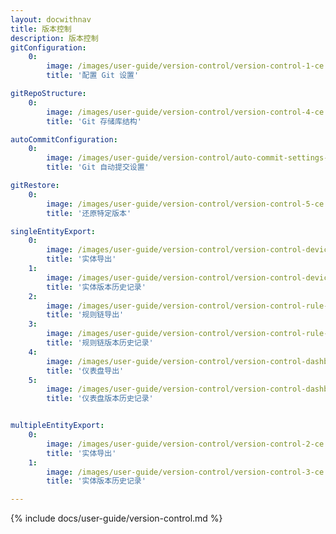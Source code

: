 ```yaml
---
layout: docwithnav
title: 版本控制
description: 版本控制
gitConfiguration:
    0:
        image: /images/user-guide/version-control/version-control-1-ce.png 
        title: '配置 Git 设置'

gitRepoStructure:
    0:
        image: /images/user-guide/version-control/version-control-4-ce.png 
        title: 'Git 存储库结构'

autoCommitConfiguration:
    0:
        image: /images/user-guide/version-control/auto-commit-settings-1-ce.png
        title: 'Git 自动提交设置'

gitRestore:
    0:
        image: /images/user-guide/version-control/version-control-5-ce.png
        title: '还原特定版本'

singleEntityExport:
    0:
        image: /images/user-guide/version-control/version-control-devices-1-ce.png
        title: '实体导出'
    1:
        image: /images/user-guide/version-control/version-control-devices-2-ce.png
        title: '实体版本历史记录' 
    2:
        image: /images/user-guide/version-control/version-control-rule-chain-1-ce.png
        title: '规则链导出'
    3:
        image: /images/user-guide/version-control/version-control-rule-chain-2-ce.png
        title: '规则链版本历史记录'
    4:
        image: /images/user-guide/version-control/version-control-dashboard-1-ce.png
        title: '仪表盘导出'
    5:
        image: /images/user-guide/version-control/version-control-dashboard-2-ce.png
        title: '仪表盘版本历史记录'


multipleEntityExport:
    0:
        image: /images/user-guide/version-control/version-control-2-ce.png
        title: '实体导出'
    1:
        image: /images/user-guide/version-control/version-control-3-ce.png
        title: '实体版本历史记录'

---
```


{% include docs/user-guide/version-control.md %}